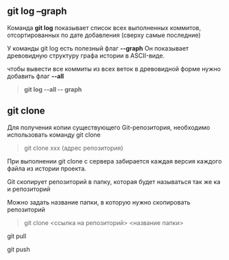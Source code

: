 ## **git log –graph** ##

Команда **git log** показывает список всех выполненных коммитов, отсортированных по дате добавления (сверху самые последние)

У команды git log есть полезный флаг **--graph**
Он показывает древовидную структуру графа истории в ASCII-виде.

чтобы вывести все коммиты из всех веток в древовидной форме нужно добавить флаг **--all**

> **git log --all -- graph**


## **git clone** ##

Для получения копии существующего Git-репозитория, необходимо использовать команду git clone 

> git clone xxx (адрес репозитория)

При выполнении git clone с сервера забирается каждая версия каждого файла из истории проекта. 

Git скопирует репозиторий в папку, которая будет называться так же ка и репозиторий

Можно задать название папки, в которую нужно скопировать репозиторий

> git clone <ссылка на репозиторий> <название папки>



git pull

git push
